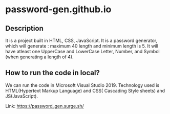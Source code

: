 # password-gen.github.io

## Description
It is a project built in HTML, CSS, JavaScript. It is a password generator, which will generate : maximum 40 length and minimum length is 5. It will have atleast one UpperCase and LowerCase Letter, Number, and Symbol (when generating a length of 4).

## How to run the code in local?
We can run the code in Microsoft Visual Studio 2019.
Technology used is HTML(Hypertext Markup Language) and CSS( Cascading Style sheets) and JS(JavaScript).


Link:
https://password_gen.surge.sh/
